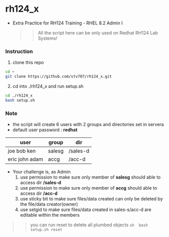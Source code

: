 # rh124_x
* Extra Practice for RH124 Training - RHEL 8.2 Admin I
  >> All the script here can be only used on Redhat RH124 Lab Systems!

### Instruction 

1. clone this repo
```sh 
cd ~
git clone https://github.com/stv707/rh124_x.git
```

2. cd into ./rh124_x and run setup.sh 
```sh 
cd ./rh124_x
bash setup.sh 
```

### Note
* the script will create 6 users with 2 groups and directories set in  servera
* default user  password : **redhat**

| user | group | dir |
|---|---|---|
| joe bob ken | salesg | /sales-d |
| eric john adam | accg | /acc-d | 

* Your challenge is, as Admin 
    1. use permission to make sure only member of **salesg** should able to access dir **/sales-d** 
    1. use permission to make sure only member of **accg** should able to access dir **/acc-d**
    1. use sticky bit to make sure files/data created can only be deleted by the file/data creator(owner)
    1. use setgid to make sure files/data created in sales-s/acc-d are editable within the members





>> you can run reset to delete all plumbed objects
    ```sh 
    bash setup.sh reset
    ``` 